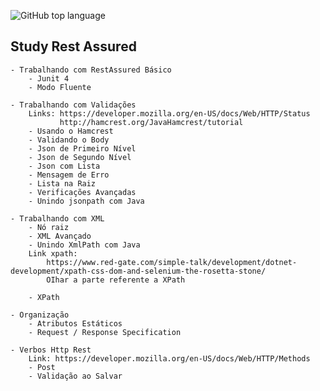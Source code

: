 ![GitHub top language](https://img.shields.io/github/languages/top/CarlosRobertoMedeiros/Backend-Java-red)
## Study Rest Assured
	- Trabalhando com RestAssured Básico
		- Junit 4
		- Modo Fluente

	- Trabalhando com Validações
		Links: https://developer.mozilla.org/en-US/docs/Web/HTTP/Status
			   http://hamcrest.org/JavaHamcrest/tutorial
		- Usando o Hamcrest
		- Validando o Body
		- Json de Primeiro Nível
		- Json de Segundo Nível
		- Json com Lista
		- Mensagem de Erro
		- Lista na Raiz
		- Verificações Avançadas
		- Unindo jsonpath com Java

	- Trabalhando com XML
		- Nó raiz
		- XML Avançado
		- Unindo XmlPath com Java
		Link xpath: 
			https://www.red-gate.com/simple-talk/development/dotnet-development/xpath-css-dom-and-selenium-the-rosetta-stone/
			OIhar a parte referente a XPath 	 
		
		- XPath
		
	- Organização
		- Atributos Estáticos
		- Request / Response Specification
		
	- Verbos Http Rest
		Link: https://developer.mozilla.org/en-US/docs/Web/HTTP/Methods
		- Post
		- Validação ao Salvar
	